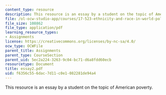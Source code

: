 ```yaml
---
content_type: resource
description: This resource is an essay by a student on the topic of American poverty.
file: /ol-ocw-studio-app/courses/17-523-ethnicity-and-race-in-world-politics-fall-2005/f6356c556dac7d11c0e1082281de94a4_essay2.pdf
file_size: 108862
file_type: application/pdf
learning_resource_types:
- Assignments
license: https://creativecommons.org/licenses/by-nc-sa/4.0/
ocw_type: OCWFile
parent_title: Assignments
parent_type: CourseSection
parent_uid: 5ec2a224-3263-9c04-bc71-d6a8fdd60ecb
resourcetype: Document
title: essay2.pdf
uid: f6356c55-6dac-7d11-c0e1-082281de94a4
---
```

This resource is an essay by a student on the topic of American poverty.